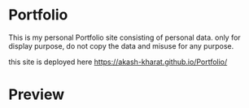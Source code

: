 # Portfolio
  This is my personal Portfolio site consisting of personal data. only for display purpose, do not copy the data and misuse for any purpose.
  
  this site  is deployed here https://akash-kharat.github.io/Portfolio/
  
# Preview
